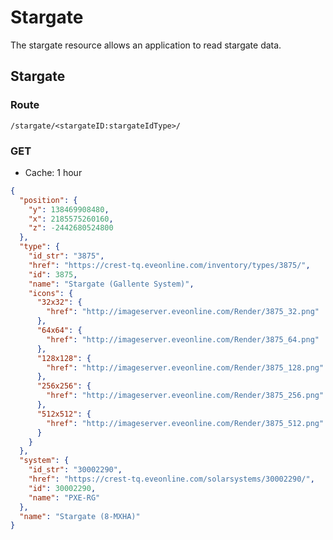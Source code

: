 # Stargate
The stargate resource allows an application to read stargate data.

## Stargate
### Route
``/stargate/<stargateID:stargateIdType>/``

### GET
* Cache: 1 hour

```json
{
  "position": {
    "y": 138469908480,
    "x": 2185575260160,
    "z": -2442680524800
  },
  "type": {
    "id_str": "3875",
    "href": "https://crest-tq.eveonline.com/inventory/types/3875/",
    "id": 3875,
    "name": "Stargate (Gallente System)",
    "icons": {
      "32x32": {
        "href": "http://imageserver.eveonline.com/Render/3875_32.png"
      },
      "64x64": {
        "href": "http://imageserver.eveonline.com/Render/3875_64.png"
      },
      "128x128": {
        "href": "http://imageserver.eveonline.com/Render/3875_128.png"
      },
      "256x256": {
        "href": "http://imageserver.eveonline.com/Render/3875_256.png"
      },
      "512x512": {
        "href": "http://imageserver.eveonline.com/Render/3875_512.png"
      }
    }
  },
  "system": {
    "id_str": "30002290",
    "href": "https://crest-tq.eveonline.com/solarsystems/30002290/",
    "id": 30002290,
    "name": "PXE-RG"
  },
  "name": "Stargate (8-MXHA)"
}
```
